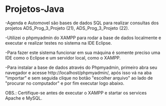 # Projetos-Java

-Agenda e Automovel são bases de dados SQL para realizar consultas dos projetos ADS_Prog_3_Projeto (21), ADS_Prog_3_Projeto (22).

-Utilizei o phpmyadmin do XAMPP para rodar a base de dados localmente e executar e realizar testes no sistema na IDE Eclipse.

-Para fazer este sistema funcionar em sua máquina é somente preciso uma IDE como o Eclipse e um servidor local, como o XAMPP.

-Para instalar a base de dados através do Phpmyadmin, primeiro abra seu navegador e acesse http://localhost/phpmyadmin/, após isso vá na aba "importar" e sem seguida clique no botão "escolher arquivo" ao lado de "procurar no computador" e por fim executar logo abaixo.

OBS.: Certifique-se antes de executar o XAMPP e startar os services Apache e MySQL.

